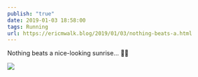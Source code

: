 ```yaml
---
publish: "true"
date: 2019-01-03 18:58:00
tags: Running
url: https://ericmwalk.blog/2019/01/03/nothing-beats-a.html
---
```


Nothing beats a nice-looking sunrise... 🏃‍♂️

![](https://ericmwalk.blog/uploads/2022/99f69f9432.jpg)